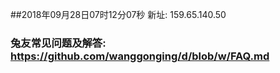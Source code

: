 ##2018年09月28日07时12分07秒 新址: 159.65.140.50
### 兔友常见问题及解答: https://github.com/wanggonging/d/blob/w/FAQ.md
